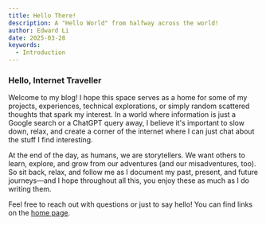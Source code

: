 ```yaml
---
title: Hello There!
description: A "Hello World" from halfway across the world!
author: Edward Li
date: 2025-03-28
keywords:
  - Introduction
---
```


### Hello, Internet Traveller

Welcome to my blog! I hope this space serves as a home for some of my projects, experiences, technical explorations, or simply random scattered thoughts that spark my interest. In a world where information is just a Google search or a ChatGPT query away, I believe it's important to slow down, relax, and create a corner of the internet where I can just chat about the stuff I find interesting.

At the end of the day, as humans, we are storytellers. We want others to learn, explore, and grow from our adventures (and our misadventures, too). So sit back, relax, and follow me as I document my past, present, and future journeys—and I hope throughout all this, you enjoy these as much as I do writing them.

Feel free to reach out with questions or just to say hello! You can find links on the [home page](/).
